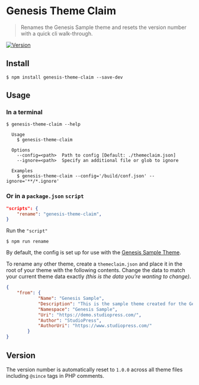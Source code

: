 # Genesis Theme Claim

> Renames the Genesis Sample theme and resets the version number with a quick cli walk-through.

[![Version][version-badge]][npm]

[version-badge]: https://img.shields.io/npm/v/theme-claim.svg?style=flat-square
[npm]: https://npmjs.com/package/genesis-theme-claim

## Install

```shell
$ npm install genesis-theme-claim --save-dev
```

## Usage

### In a terminal

```shell
$ genesis-theme-claim --help

  Usage
    $ genesis-theme-claim

  Options
    --config=<path>  Path to config [Default: ./themeclaim.json]
    --ignore=<path>  Specify an additional file or glob to ignore

  Examples
    $ genesis-theme-claim --config='/build/conf.json' --ignore='**/*.ignore'
```

### Or in a `package.json` `script`

```json
"scripts": {
	"rename": "genesis-theme-claim",
}
```

Run the `"script"`

```shell
$ npm run rename
```

By default, the config is set up for use with the [Genesis Sample Theme](https://github.com/studiopress/genesis-sample).

To rename any other theme, create a `themeclaim.json` and place it in the root of your theme with the following contents.
Change the data to match your current theme data exactly _(this is the data you're wanting to change)_.

```json
{
	"from": {
    		"Name": "Genesis Sample",
    		"Description": "This is the sample theme created for the Genesis Framework.",
    		"Namespace": "Genesis Sample",
    		"Uri": "https://demo.studiopress.com/",
    		"Author": "StudioPress",
    		"AuthorUri": "https://www.studiopress.com/"
    	}
}
```

## Version

The version number is automatically reset to `1.0.0` across all theme files including `@since` tags in PHP comments.

